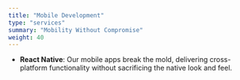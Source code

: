 ```yaml
---
title: "Mobile Development"
type: "services"
summary: "Mobility Without Compromise"
weight: 40
---
```


- **React Native**: Our mobile apps break the mold, delivering cross-platform functionality without sacrificing the native look and feel.